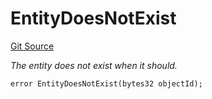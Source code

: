 # EntityDoesNotExist
[Git Source](https://github.com/nayms/contracts-v3/blob/0aa70a4d39a9875c02cd43cc38c09012f52d800e/src/shared/CustomErrors.sol)

*The entity does not exist when it should.*


```solidity
error EntityDoesNotExist(bytes32 objectId);
```

